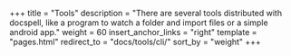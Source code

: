 +++
title = "Tools"
description = "There are several tools distributed with docspell, like a program to watch a folder and import files or a simple android app."
weight = 60
insert_anchor_links = "right"
template = "pages.html"
redirect_to = "docs/tools/cli/"
sort_by = "weight"
+++
